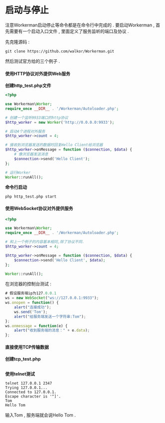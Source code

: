 # 启动与停止

注意Workerman启动停止等命令都是在命令行中完成的 . 要启动Workerman , 首先需要有一个启动入口文件 , 里面定义了服务监听的端口及协议 .

先克隆源码 :

```
git clone https://github.com/walkor/Workerman.git
```

然后测试官方给的三个例子 .

#### 使用HTTP协议对外提供Web服务

**创建http\_test.php文件**

```php
<?php

use Workerman\Worker;
require_once __DIR__ . '/Workerman/Autoloader.php';

# 创建一个监听9933端口的http协议
$http_worker = new Worker('http://0.0.0.0:9933');

# 启动4个进程对外服务
$http_worker->count = 4;

# 接收到浏览器发送的数据时回复Hello Client给浏览器
$http_worker->onMessage = function ($connection, $data) {
    # 像浏览器发送消息
    $connection->send('Hello Client');
};

# 运行Worker
Worker::runAll();
```

**命令行启动**

```
php http_test.php start
```

#### 使用WebSocket协议对外提供服务

```php
<?php

use Workerman\Worker;
require_once __DIR__ . '/Workerman/Autoloader.php';

# 和上一个例子的内容基本相同,除了协议不同.
$http_worker->count = 4;

$http_worker->onMessage = function ($connection, $data) {
    $connection->send('Hello Client', $data);
};

Worker::runAll();
```

在浏览器的控制台测试 :

```js
# 假设服务端ip为127.0.0.1
ws = new WebSocket("ws://127.0.0.1:9933");
ws.onopen = function() {
    alert("连接成功");
    ws.send('Tom');
    alert("给服务端发送一个字符串:Tom");
};
ws.onmessage = function(e) {
    alert("收到服务端的消息：" + e.data);
};
```

#### 直接使用TCP传输数据

**创建tcp\_test.php**

```

```

**使用telnet测试**

```
telnet 127.0.0.1 2347
Trying 127.0.0.1...
Connected to 127.0.0.1.
Escape character is '^]'.
Tom
Hello Tom
```

输入Tom , 服务端就会说Hello Tom . 

